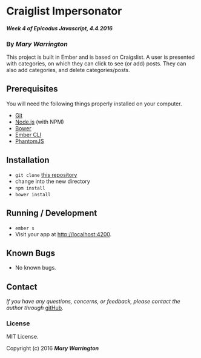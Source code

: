 # Craiglist Impersonator
#### _Week 4 of Epicodus Javascript, 4.4.2016_

### By _**Mary Warrington**_

This project is built in Ember and is based on Craigslist. A user is presented with categories, on which they can click to see (or add) posts. They can also add categories, and delete categories/posts.

## Prerequisites

You will need the following things properly installed on your computer.

* [Git](http://git-scm.com/)
* [Node.js](http://nodejs.org/) (with NPM)
* [Bower](http://bower.io/)
* [Ember CLI](http://www.ember-cli.com/)
* [PhantomJS](http://phantomjs.org/)

## Installation

* `git clone` [this repository](https://github.com/marywarrington/ember-restaurant-codereview.git)
* change into the new directory
* `npm install`
* `bower install`

## Running / Development

* `ember s`
* Visit your app at [http://localhost:4200](http://localhost:4200).

## Known Bugs

* No known bugs.

## Contact

_If you have any questions, concerns, or feedback, please contact the author through_ [gitHub](https://github.com/marywarrington/).

### License

MIT License.

Copyright (c) 2016 **_Mary Warrington_**
